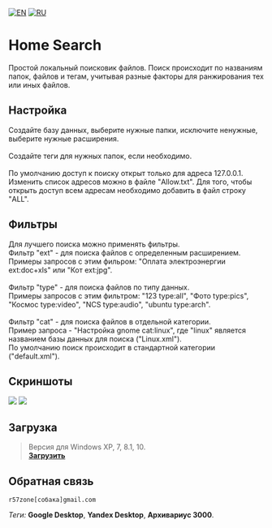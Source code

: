 [![EN](https://user-images.githubusercontent.com/9499881/33184537-7be87e86-d096-11e7-89bb-f3286f752bc6.png)](https://github.com/r57zone/Home-Search/blob/master/README.md) 
[![RU](https://user-images.githubusercontent.com/9499881/27683795-5b0fbac6-5cd8-11e7-929c-057833e01fb1.png)](https://github.com/r57zone/Home-Search/blob/master/README.RU.md) 
# Home Search
Простой локальный поисковик файлов. Поиск происходит по названиям папок, файлов и тегам, учитывая разные факторы для ранжирования тех или иных файлов.

## Настройка
Создайте базу данных, выберите нужные папки, исключите ненужные, выберите нужные расширения.
<br><br>
Создайте теги для нужных папок, если необходимо.
<br><br>
По умолчанию доступ к поиску открыт только для адреса 127.0.0.1. Изменить список адресов можно в файле "Allow.txt". Для того, чтобы открыть доступ всем адресам необходимо добавить в файл строку "ALL".

## Фильтры
Для лучшего поиска можно применять фильтры.
<br>
Фильтр "ext" - для поиска файлов с определенным расширением.<br>Примеры запросов с этим фильром: "Оплата электроэнергии ext:doc+xls" или "Кот ext:jpg".<br><br>
Фильтр "type" - для поиска файлов по типу данных.<br>Примеры запросов с этим фильтром: "123 type:all", "Фото type:pics", "Космос type:video", "NCS type:audio", "ubuntu type:arch".<br><br>
Фильтр "cat" - для поиска файлов в отдельной категории.<br>Пример запроса - "Настройка gnome cat:linux", где "linux" является названием базы данных для поиска ("Linux.xml").<br>
По умолчанию поиск происходит в стандартной категории ("default.xml").<br>

## Скриншоты
![](https://user-images.githubusercontent.com/9499881/39301171-455c934c-495f-11e8-9937-cabff7001416.png)
![](https://user-images.githubusercontent.com/9499881/39425928-b6e2df3a-4c8e-11e8-8d83-0e4527395310.png)

## Загрузка
>Версия для Windows XP, 7, 8.1, 10.<br>
**[Загрузить](https://github.com/r57zone/Home-Search/releases)**<br>

## Обратная связь
`r57zone[собака]gmail.com`


*Теги:* **Google Desktop**, **Yandex Desktop**, **Архивариус 3000**.
